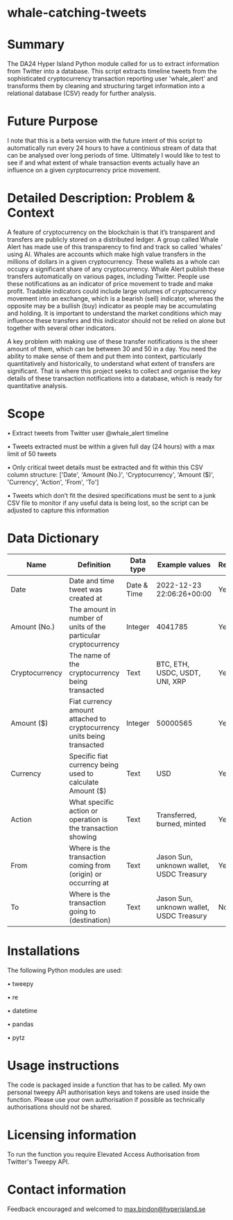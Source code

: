 # whale-catching-tweets
# Summary 
The DA24 Hyper Island Python module called for us to extract information from Twitter into a database. This script extracts timeline tweets from the sophisticated cryptocurrency transaction reporting user 'whale_alert' and transforms them by cleaning and structuring target information into a relational database (CSV) ready for further analysis.
# Future Purpose
I note that this is a beta version with the future intent of this script to automatically run every 24 hours to have a continious stream of data that can be analysed over long periods of time. Ultimately I would like to test to see if and what extent of whale transaction events actually have an influence on a given cyrptocurrency price movement. 
# Detailed Description: Problem & Context
A feature of cryptocurrency on the blockchain is that it’s transparent and transfers are publicly stored on a distributed ledger. A group called Whale Alert has made use of this transparency to find and track so called ‘whales’ using AI. Whales are accounts which make high value transfers in the millions of dollars in a given cryptocurrency. These wallets as a whole can occupy a significant share of any cryptocurrency. Whale Alert publish these transfers automatically on various pages, including Twitter. People use these notifications as an indicator of price movement to trade and make profit. Tradable indicators could include large volumes of cryptocurrency movement into an exchange, which is a bearish (sell) indicator, whereas the opposite may be a bullish (buy) indicator as people may be accumulating and holding. It is important to understand the market conditions which may influence these transfers and this indicator should not be relied on alone but together with several other indicators.

A key problem with making use of these transfer notifications is the sheer amount of them, which can be between 30 and 50 in a day. You need the ability to make sense of them and put them into context, particularly quantitatively and historically, to understand what extent of transfers are significant. That is where this project seeks to collect and organise the key details of these transaction notifications into a database, which is ready for quantitative analysis.  
# Scope
•	Extract tweets from Twitter user @whale_alert timeline

•	Tweets extracted must be within a given full day (24 hours) with a max limit of 50 tweets

•	Only critical tweet details must be extracted and fit within this CSV column structure: ['Date', 'Amount (No.)', 'Cryptocurrency', 'Amount ($)', 'Currency', 'Action', 'From', 'To']

•	Tweets which don’t fit the desired specifications must be sent to a junk CSV file to monitor if any useful data is being lost, so the script can be adjusted to capture this information

# Data Dictionary
| **Name** | **Definition** | **Data type** | **Example values** | **Required?** |
| --- | --- | --- | --- | --- |
| Date | Date and time tweet was created at | Date & Time | 2022-12-23 22:06:26+00:00| Yes |
| Amount (No.) | The amount in number of units of the particular cryptocurrency | Integer | 4041785 | Yes |
| Cryptocurrency | The name of the cryptocurrency being transacted | Text | BTC, ETH, USDC, USDT, UNI, XRP | Yes |
| Amount ($) | Fiat currency amount attached to cryptocurrency units being transacted | Integer | 50000565| Yes |
| Currency | Specific fiat currency being used to calculate Amount ($) | Text | USD | Yes |
| Action | What specific action or operation is the transaction showing | Text | Transferred, burned, minted | Yes |
| From | Where is the transaction coming from (origin) or occurring at | Text | Jason Sun, unknown wallet, USDC Treasury | Yes |
| To | Where is the transaction going to (destination) | Text | Jason Sun, unknown wallet, USDC Treasury | No |

# Installations 
The following Python modules are used: 

•	tweepy

•	re

•	datetime

•	pandas 

•	pytz

# Usage instructions
The code is packaged inside a function that has to be called. My own personal tweepy API authorisation keys and tokens are used inside the function. Please use your own authorisation if possible as technically authorisations should not be shared. 

# Licensing information
To run the function you require Elevated Access Authorisation from Twitter's Tweepy API.

# Contact information
Feedback encouraged and welcomed to max.bindon@hyperisland.se 
